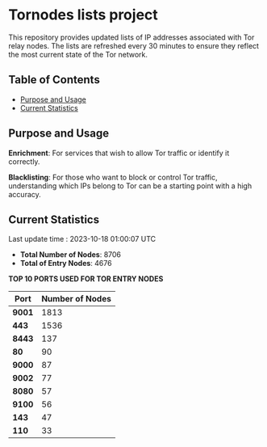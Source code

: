 # Tornodes lists project

This repository provides updated lists of IP addresses associated with Tor relay nodes. The lists are refreshed every 30 minutes to ensure they reflect the most current state of the Tor network.

## Table of Contents

- [Purpose and Usage](#purpose-and-usage)
- [Current Statistics](#current-statistics)


## Purpose and Usage

**Enrichment**: For services that wish to allow Tor traffic or identify it correctly.

**Blacklisting**: For those who want to block or control Tor traffic, understanding which IPs belong to Tor can be a starting point with a high accuracy.

## Current Statistics

Last update time : 2023-10-18 01:00:07 UTC

- **Total Number of Nodes**: 8706
- **Total of Entry Nodes**: 4676

**TOP 10 PORTS USED FOR TOR ENTRY NODES**

| **Port** | **Number of Nodes** |
|------|-----------------|
| **9001**   | 1813  |
| **443**   | 1536  |
| **8443**   | 137  |
| **80**   | 90  |
| **9000**   | 87  |
| **9002**   | 77  |
| **8080**   | 57  |
| **9100**   | 56  |
| **143**   | 47  |
| **110**   | 33  |


